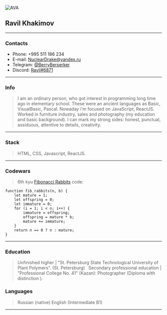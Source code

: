 ![AVA](https://user-images.githubusercontent.com/119354788/205462267-67b87261-3c67-4dfa-8364-926271272480.jpg)

## Ravil Khakimov

---

### Contacts

- Phone: +995 511 186 234
- E-mail: NuclearDrake@yandex.ru
- Telegram: [@BerryBerserker](https://t.me/BerryBerserker)
- Discord: [Ravil#6871](https://discordapp.com/users/Ravil#6871)

---

### Info

> I am an ordinary person, who got interest in programming long time ago in elementary school. These were an ancient languages as Basic, VisualBasic, Pascal. Nowaday i'm focused on JavaScript, ReactJS. Worked in furniture industry, sales and photography (my education and basic background). I can mark my strong sides: honest, punctual, assiduous, attentive to details, creativity.

---

### Stack

> HTML, CSS, Javascript, ReactJS.

---

### Codewars

> 6th kyu [Fibonacci Rabbits](https://www.codewars.com/kata/5559e4e4bbb3925164000125) code:

```
function fib_rabbits(n, b) {
    let mature = 1;
    let offspring = 0;
    let immature = 0;
    for (i = 1; i < n; i++) {
        immature = offspring;
        offspring = mature * b;
        mature += immature;
    }
    return n == 0 ? n : mature;
}
```

---

### Education

> Unfinished higher | "St. Petersburg State Technological University of Plant
> Polymers". (St. Petersburg)
> &nbsp;
> Secondary professional education | "Professional College No. 41" (Kazan): Photographer (Diploma with distinction ).

### Languages

> Russian (native)
> English (Intermediate B1)

---

